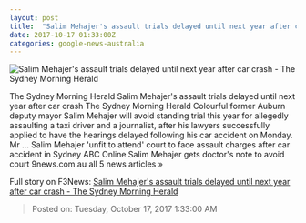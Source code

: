 ```yaml
---
layout: post
title:  "Salim Mehajer's assault trials delayed until next year after car crash - The Sydney Morning Herald"
date: 2017-10-17 01:33:00Z
categories: google-news-australia
---
```


![Salim Mehajer's assault trials delayed until next year after car crash - The Sydney Morning Herald](http://www.smh.com.au/content/dam/images/g/w/s/a/l/p/image.related.articleLeadwide.620x349.gz2cps.png/1508204003489.jpg)

The Sydney Morning Herald Salim Mehajer's assault trials delayed until next year after car crash The Sydney Morning Herald Colourful former Auburn deputy mayor Salim Mehajer will avoid standing trial this year for allegedly assaulting a taxi driver and a journalist, after his lawyers successfully applied to have the hearings delayed following his car accident on Monday. Mr ... Salim Mehajer 'unfit to attend' court to face assault charges after car accident in Sydney ABC Online Salim Mehajer gets doctor's note to avoid court 9news.com.au all 5 news articles »


Full story on F3News: [Salim Mehajer's assault trials delayed until next year after car crash - The Sydney Morning Herald](http://www.f3nws.com/n/kxcDdC)

> Posted on: Tuesday, October 17, 2017 1:33:00 AM
